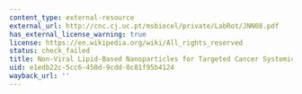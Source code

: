 ```yaml
---
content_type: external-resource
external_url: http://cnc.cj.uc.pt/msbiocel/private/LabRot/JNN08.pdf
has_external_license_warning: true
license: https://en.wikipedia.org/wiki/All_rights_reserved
status: check_failed
title: Non-Viral Lipid-Based Nanoparticles for Targeted Cancer Systemic Gene Silencing
uid: e1edb22c-5cc6-450d-9cdd-0c81f95b4124
wayback_url: ''
---
```

